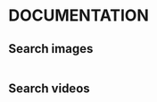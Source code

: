 DOCUMENTATION
=============

Search images
-------------

```php

```

Search videos
-------------

```php

```
